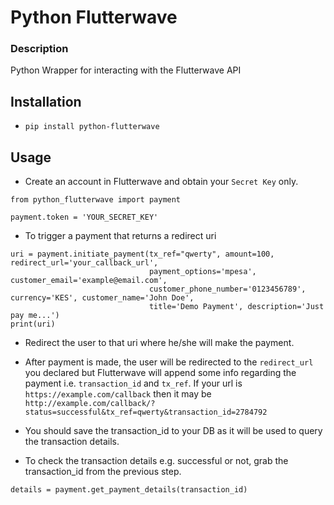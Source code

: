 # Python Flutterwave

### Description
Python Wrapper for interacting with the Flutterwave API


## Installation

- ``pip install python-flutterwave``

## Usage

- Create an account in Flutterwave and obtain your `Secret Key` only.

```
from python_flutterwave import payment

payment.token = 'YOUR_SECRET_KEY'
```

- To trigger a payment that returns a redirect uri

```
uri = payment.initiate_payment(tx_ref="qwerty", amount=100, redirect_url='your_callback_url',
                               payment_options='mpesa', customer_email='example@email.com',
                               customer_phone_number='0123456789', currency='KES', customer_name='John Doe',
                               title='Demo Payment', description='Just pay me...')
print(uri)
```
- Redirect the user to that uri where he/she will make the payment. 
- After payment is made, the user will be redirected to the `redirect_url` you declared but Flutterwave will append some
info regarding the payment i.e. `transaction_id` and `tx_ref`. If your url is `https://example.com/callback`
then it may be `http://example.com/callback/?status=successful&tx_ref=qwerty&transaction_id=2784792`
- You should save the transaction_id to your DB as it will be used to query the transaction details.


- To check the transaction details e.g. successful or not, grab the transaction_id from the previous step. 
```
details = payment.get_payment_details(transaction_id)
```
